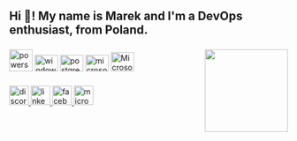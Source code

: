 <h2 align="left">Hi 👋! My name is Marek and I'm a DevOps enthusiast, from Poland.</h2>

###

<img align="right" height="150" src="https://media3.giphy.com/media/ULeWIifCgyjv63ggsr/giphy.gif?cid=ecf05e47qqro6hl5yjxwzld3zcmstj1p14nvgf495c0e067u&rid=giphy.gif&ct=g"  />

###

<div align="left">
  <img src="https://w7.pngwing.com/pngs/698/375/png-transparent-powershell-microsoft-windows-management-instrumentation-computer-icons-microsoft-thumbnail.png" height="40" width="42" alt="powershell logo"  />
  <img src="https://cdn.jsdelivr.net/gh/devicons/devicon/icons/windows8/windows8-original.svg" height="30" width="42" alt="windows8 logo"  />
  <img src="https://cdn.jsdelivr.net/gh/devicons/devicon/icons/postgresql/postgresql-original.svg" height="30" width="42" alt="postgresql logo"  />
  <img src="https://cdn.jsdelivr.net/gh/devicons/devicon/icons/microsoftsqlserver/microsoftsqlserver-plain.svg" height="30" width="42" alt="microsoftsqlserver logo"  />
  <img src="https://swimburger.net/media/ppnn3pcl/azure.png" height="35" width="42" alt="Microsoft Azure logo"  />
</div>

###

<div align="left">
  <a href="https://discordapp.com/users/5315" target="_blank">
    <img src="https://img.shields.io/static/v1?message=Discord&logo=discord&label=&color=7289DA&logoColor=white&labelColor=&style=for-the-badge" height="35" alt="discord logo"  />
  </a>
  <a href="https://www.linkedin.com/in/marek-ostrowski-94a4921a3/" target="_blank">
    <img src="https://img.shields.io/static/v1?message=LinkedIn&logo=linkedin&label=&color=0077B5&logoColor=white&labelColor=&style=for-the-badge" height="35" alt="linkedin logo"  />
  </a>
  <a href="https://www.facebook.com/marek.ostrowski.393/" target="_blank">
    <img src="https://img.shields.io/static/v1?message=Facebook&logo=facebook&label=&color=1877F2&logoColor=white&labelColor=&style=for-the-badge" height="35" alt="facebook logo"  />
  </a>
  <a href="ostrowskimarek7@outlook.com" target="_blank">
    <img src="https://img.shields.io/static/v1?message=Outlook&logo=microsoft-outlook&label=&color=0078D4&logoColor=white&labelColor=&style=for-the-badge" height="35" alt="microsoft-outlook logo"  />
  </a>
</div>

###


###
